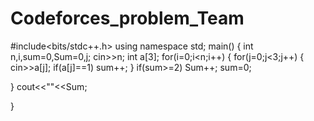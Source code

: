 # Codeforces_problem_Team
#include<bits/stdc++.h>
using namespace std;
main()
{
 int n,i,sum=0,Sum=0,j;
 cin>>n;
 int a[3];
 for(i=0;i<n;i++)
 {
     for(j=0;j<3;j++)
     {
        cin>>a[j];
        if(a[j]==1)
           sum++;
     }
     if(sum>=2)
        Sum++;
        sum=0;

 }
cout<<""<<Sum;

}
